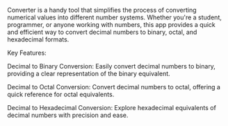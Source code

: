 Converter is a handy tool that simplifies the process of converting numerical values into different number systems. Whether you're a student, programmer, or anyone working with numbers, this app provides a quick and efficient way to convert decimal numbers to binary, octal, and hexadecimal formats.

Key Features:

Decimal to Binary Conversion: Easily convert decimal numbers to binary, providing a clear representation of the binary equivalent.

Decimal to Octal Conversion: Convert decimal numbers to octal, offering a quick reference for octal equivalents.

Decimal to Hexadecimal Conversion: Explore hexadecimal equivalents of decimal numbers with precision and ease.
